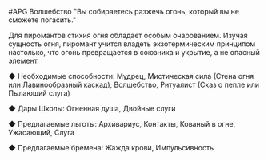 #APG
Волшебство
"Вы собираетесь разжечь огонь, который вы не сможете погасить." 

Для пиромантов стихия огня обладает особым очарованием. Изучая сущность огня, пиромант учится владеть экзотермическим принципом настолько, что огонь превращается в союзника и укрытие, а не опасный элемент. 

◆ Необходимые способности: Мудрец, Мистическая сила (Стена огня или Лавинообразный каскад), Волшебство, Ритуалист (Сказ о пепле или Пылающий слуга) 

◆ Дары Школы: Огненная душа, Двойные слуги 

◆ Предлагаемые льготы: Архивариус, Контакты, Кованый в огне, Ужасающий, Слуга 

◆ Предлагаемые бремена: Жажда крови, Импульсивность 